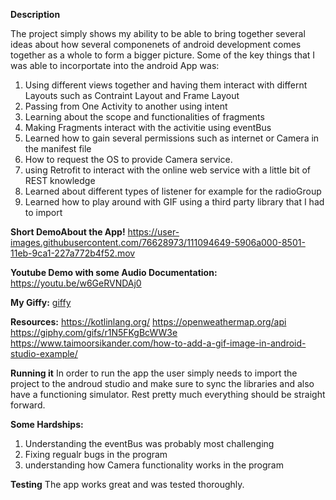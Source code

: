 **Description**

The project simply shows my ability to be able to bring together several ideas about how several componenets of android development comes together as a whole to form a bigger picture. Some of the key things that I was able to incorportate into the android App was:
1) Using different views together and having them interact with differnt Layouts such as Contraint Layout and Frame Layout
2) Passing from One Activity to another using intent
3) Learning about the scope and functionalities of fragments
5) Making Fragments interact with the activitie using eventBus
6) Learned how to gain several permissions such as internet or Camera in the manifest file
7) How to request the OS to provide Camera service.
8) using Retrofit to interact with the online web service with a little bit of REST knowledge
9) Learned about different types of listener for example for the radioGroup 
10) Learned how to play around with GIF using a third party library that I had to import

**Short DemoAbout the App!**
https://user-images.githubusercontent.com/76628973/111094649-5906a000-8501-11eb-9ca1-227a772b4f52.mov

**Youtube Demo with some Audio Documentation:**
https://youtu.be/w6GeRVNDAj0

**My Giffy:**
[giffy](https://user-images.githubusercontent.com/76628973/111094319-acc4b980-8500-11eb-8506-17be3aa7eb93.gif)

**Resources:**
https://kotlinlang.org/
https://openweathermap.org/api
https://giphy.com/gifs/r1N5FKgBcWW3e
https://www.taimoorsikander.com/how-to-add-a-gif-image-in-android-studio-example/

**Running it**
In order to run the app the user simply needs to import the project to the androud studio and make sure to sync the libraries and also have a functioning simulator. Rest pretty much everything should be straight forward.

**Some Hardships:**
1) Understanding the eventBus was probably most challenging
2) Fixing regualr bugs in the program
3) understanding how Camera functionality works in the program

**Testing**
The app works great and was tested thoroughly.





